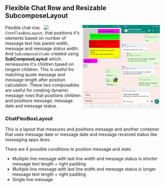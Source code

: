 ## Flexible Chat Row and Resizable SubcomposeLayout


<img src="/./screenshots/full_chat_implementation.png" align="right" width="25%"/>
<img src="/./screenshots/chat_width_implementation.png" align="right" width="25%"/>
<img src="/./screenshots/resizable_implementation.png" align="right" width="25%"/>


Flexible chat row,  `ChatFlexBoxLayout`, that positions it's elements based on number of message text has
parent width, message and message status width.
And `SubcomposeColumn` created using **SubComposeLayout** which remeasures it's children based on
longest children. This is useful fro matching quote message and message length after position
calculation. These two composables are useful for creating dynamic message rows that positions children and positions message, message date and message status.




### ChatFlexBoxLayout
This is a layout that measures and positions message and another container that uses message
date or message date and message received status like messaging apps does.

There are 4 possible conditions to position message and stats
* Multiple line message with last line width and message status is shorter message text length + right padding
* Multiple line message with last line width and message status is longer message text length + right padding
* Single line message 